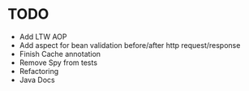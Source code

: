 # TODO

* Add LTW AOP
* Add aspect for bean validation before/after http request/response
* Finish Cache annotation
* Remove Spy from tests
* Refactoring
* Java Docs
